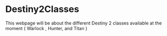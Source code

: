 # Destiny2Classes
This webpage will be about the different Destiny 2 classes available at the moment ( Warlock , Hunter, and Titan )
